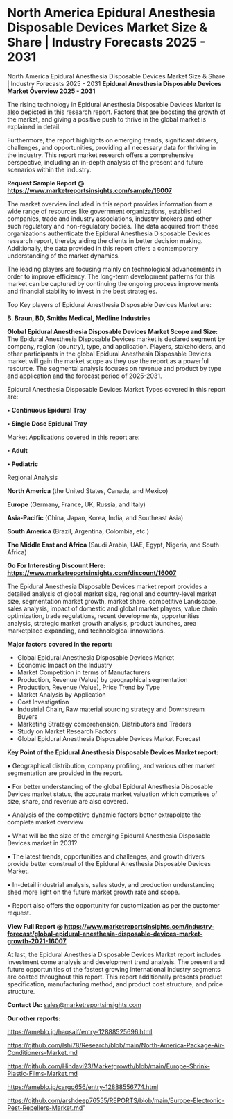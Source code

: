 # North America Epidural Anesthesia Disposable Devices Market Size & Share | Industry Forecasts 2025 - 2031
North America Epidural Anesthesia Disposable Devices Market Size & Share | Industry Forecasts 2025 - 2031
<Strong> Epidural Anesthesia Disposable Devices Market Overview 2025 - 2031</strong>

The rising technology in Epidural Anesthesia Disposable Devices Market is also depicted in this research report. Factors that are boosting the growth of the market, and giving a positive push to thrive in the global market is explained in detail.

Furthermore, the report highlights on emerging trends, significant drivers, challenges, and opportunities, providing all necessary data for thriving in the industry. This report market research offers a comprehensive perspective, including an in-depth analysis of the present and future scenarios within the industry.

<strong>Request Sample Report @ <a href=https://www.marketreportsinsights.com/sample/16007>https://www.marketreportsinsights.com/sample/16007</a></strong>

The market overview included in this report provides information from a wide range of resources like government organizations, established companies, trade and industry associations, industry brokers and other such regulatory and non-regulatory bodies. The data acquired from these organizations authenticate the Epidural Anesthesia Disposable Devices research report, thereby aiding the clients in better decision making. Additionally, the data provided in this report offers a contemporary understanding of the market dynamics.

The leading players are focusing mainly on technological advancements in order to improve efficiency. The long-term development patterns for this market can be captured by continuing the ongoing process improvements and financial stability to invest in the best strategies.

Top Key players of Epidural Anesthesia Disposable Devices Market are:

<strong>B. Braun, BD, Smiths Medical, Medline Industries</strong>

<strong><b>Global Epidural Anesthesia Disposable Devices Market Scope and Size:</b></strong>
The Epidural Anesthesia Disposable Devices market is declared segment by company, region (country), type, and application. Players, stakeholders, and other participants in the global Epidural Anesthesia Disposable Devices market will gain the market scope as they use the report as a powerful resource. The segmental analysis focuses on revenue and product by type and application and the forecast period of 2025-2031.

Epidural Anesthesia Disposable Devices Market Types covered in this report are:

<strong>• Continuous Epidural Tray

• Single Dose Epidural Tray</strong>

Market Applications covered in this report are:

<strong>• Adult

• Pediatric</strong> 

Regional Analysis

<strong>North America</strong> (the United States, Canada, and Mexico)

<strong>Europe</strong> (Germany, France, UK, Russia, and Italy)

<strong>Asia-Pacific</strong> (China, Japan, Korea, India, and Southeast Asia)

<strong>South America</strong> (Brazil, Argentina, Colombia, etc.)

<strong>The Middle East and Africa</strong> (Saudi Arabia, UAE, Egypt, Nigeria, and South Africa)

<strong>Go For Interesting Discount Here: <a href=https://www.marketreportsinsights.com/discount/16007>https://www.marketreportsinsights.com/discount/16007</a></strong>

The Epidural Anesthesia Disposable Devices market report provides a detailed analysis of global market size, regional and country-level market size, segmentation market growth, market share, competitive Landscape, sales analysis, impact of domestic and global market players, value chain optimization, trade regulations, recent developments, opportunities analysis, strategic market growth analysis, product launches, area marketplace expanding, and technological innovations.

<strong><b>Major factors covered in the report:</b></strong>
<ul>
  <li>Global Epidural Anesthesia Disposable Devices Market </li>
  <li>Economic Impact on the Industry</li>
  <li>Market Competition in terms of Manufacturers</li>
  <li>Production, Revenue (Value) by geographical segmentation</li>
  <li>Production, Revenue (Value), Price Trend by Type</li>
  <li>Market Analysis by Application</li>
  <li>Cost Investigation</li>
  <li>Industrial Chain, Raw material sourcing strategy and Downstream Buyers</li>
  <li>Marketing Strategy comprehension, Distributors and Traders</li>
  <li>Study on Market Research Factors</li>
  <li>Global Epidural Anesthesia Disposable Devices Market Forecast</li>
</ul>

<strong><b>Key Point of the Epidural Anesthesia Disposable Devices Market report:</b></strong>

• Geographical distribution, company profiling, and various other market segmentation are provided in the report.

• For better understanding of the global Epidural Anesthesia Disposable Devices market status, the accurate market valuation which comprises of size, share, and revenue are also covered.

• Analysis of the competitive dynamic factors better extrapolate the complete market overview

• What will be the size of the emerging Epidural Anesthesia Disposable Devices market in 2031?

• The latest trends, opportunities and challenges, and growth drivers provide better construal of the Epidural Anesthesia Disposable Devices Market.

• In-detail industrial analysis, sales study, and production understanding shed more light on the future market growth rate and scope.

• Report also offers the opportunity for customization as per the customer request.

<strong><b>View Full Report @ <a href=https://www.marketreportsinsights.com/industry-forecast/global-epidural-anesthesia-disposable-devices-market-growth-2021-16007>https://www.marketreportsinsights.com/industry-forecast/global-epidural-anesthesia-disposable-devices-market-growth-2021-16007</a></b></strong>


At last, the Epidural Anesthesia Disposable Devices Market report includes investment come analysis and development trend analysis. The present and future opportunities of the fastest growing international industry segments are coated throughout this report. This report additionally presents product specification, manufacturing method, and product cost structure, and price structure.

<strong>Contact Us:</strong>
sales@marketreportsinsights.com

<strong>Our other reports:</strong>

<a href=https://ameblo.jp/haqsaif/entry-12888525696.html>https://ameblo.jp/haqsaif/entry-12888525696.html</a>

<a href=https://github.com/Ishi78/Research/blob/main/North-America-Package-Air-Conditioners-Market.md>https://github.com/Ishi78/Research/blob/main/North-America-Package-Air-Conditioners-Market.md</a>

<a href=https://github.com/Hindavi23/Marketgrowth/blob/main/Europe-Shrink-Plastic-Films-Market.md>https://github.com/Hindavi23/Marketgrowth/blob/main/Europe-Shrink-Plastic-Films-Market.md</a>

<a href=https://ameblo.jp/cargo656/entry-12888556774.html>https://ameblo.jp/cargo656/entry-12888556774.html</a>

<a href=https://github.com/arshdeep76555/REPORTS/blob/main/Europe-Electronic-Pest-Repellers-Market.md>https://github.com/arshdeep76555/REPORTS/blob/main/Europe-Electronic-Pest-Repellers-Market.md</a>"
